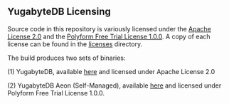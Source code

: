## YugabyteDB Licensing
Source code in this repository is variously licensed under the [Apache License 2.0](licenses/APACHE-LICENSE-2.0.txt) and the [Polyform Free Trial License 1.0.0](licenses/POLYFORM-FREE-TRIAL-LICENSE-1.0.0.txt). A copy of each license can be found in the [licenses](licenses) directory.

The build produces two sets of binaries:

(1) YugabyteDB, available [here](https://download.yugabyte.com/local#linux) and licensed under Apache License 2.0

(2) YugabyteDB Aeon (Self-Managed), available [here](https://docs.yugabyte.com/preview/yugabyte-platform/install-yugabyte-platform/install-software/installer/) and licensed under Polyform Free Trial License 1.0.0. 
